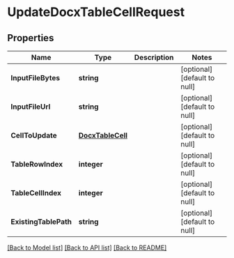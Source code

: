 # UpdateDocxTableCellRequest

## Properties
Name | Type | Description | Notes
------------ | ------------- | ------------- | -------------
**InputFileBytes** | **string** |  | [optional] [default to null]
**InputFileUrl** | **string** |  | [optional] [default to null]
**CellToUpdate** | [**DocxTableCell**](DocxTableCell.md) |  | [optional] [default to null]
**TableRowIndex** | **integer** |  | [optional] [default to null]
**TableCellIndex** | **integer** |  | [optional] [default to null]
**ExistingTablePath** | **string** |  | [optional] [default to null]

[[Back to Model list]](../README.md#documentation-for-models) [[Back to API list]](../README.md#documentation-for-api-endpoints) [[Back to README]](../README.md)



